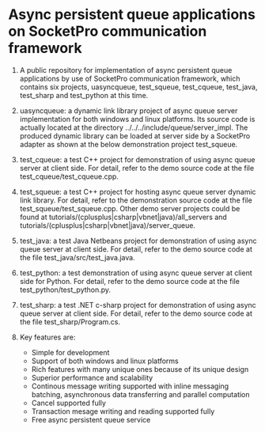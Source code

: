 # Async persistent queue applications on SocketPro communication framework

1. A public repository for implementation of async persistent queue applications by use of SocketPro communication framework, which contains six projects, uasyncqueue, test_squeue, test_cqueue, test_java, test_sharp and test_python at this time.

2. uasyncqueue: a dynamic link library project of async queue server implementation for both windows and linux platforms. Its source code is actually located at the directory ../../../include/queue/server_impl. The produced dynamic library can be loaded at server side by a SocketPro adapter as shown at the below demonstration project test_squeue.

3. test_cqueue: a test C++ project for demonstration of using async queue server at client side. For detail, refer to the demo source code at the file test_cqueue/test_cqueue.cpp.

4. test_squeue: a test C++ project for hosting async queue server dynamic link library. For detail, refer to the demonstration source code at the file test_squeue/test_squeue.cpp. Other demo server projects could be found at tutorials/(cplusplus|csharp|vbnet|java)/all_servers and tutorials/(cplusplus|csharp|vbnet|java)/server_queue.

5. test_java: a test Java Netbeans project for demonstration of using async queue server at client side. For detail, refer to the demo source code at the file test_java/src/test_java.java.

6. test_python: a test demonstration of using async queue server at client side for Python. For detail, refer to the demo source code at the file test_python/test_python.py.

7. test_sharp: a test .NET c-sharp project for demonstration of using async queue server at client side. For detail, refer to the demo source code at the file test_sharp/Program.cs.

8. Key features are:
    - Simple for development
    - Support of both windows and linux platforms
    - Rich features with many unique ones because of its unique design
    - Superior performance and scalability
    - Continous message writing supported with inline messaging batching, asynchronous data transferring and parallel computation
    - Cancel supported fully
    - Transaction mesage writing and reading supported fully
    - Free async persistent queue service
